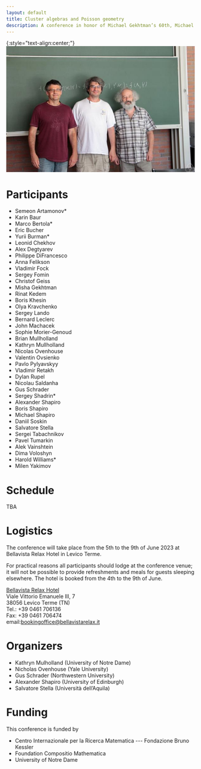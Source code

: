 ```yaml
---
layout: default
title: Cluster algebras and Poisson geometry
description: A conference in honor of Michael Gekhtman’s 60th, Michael Shapiro’s 60th and Alek Vainshtein’s 65th birthdays
---
```


{:style="text-align:center;"}
![Birthdayboys](./photo.jpg)

# Participants

- Semeon Artamonov*
- Karin Baur
- Marco Bertola*
- Eric Bucher
- Yurii Burman*
- Leonid Chekhov
- Alex Degtyarev
- Philippe DiFrancesco
- Anna Felikson
- Vladimir Fock
- Sergey Fomin
- Christof Geiss
- Misha Gekhtman
- Rinat Kedem
- Boris Khesin
- Olya Kravchenko
- Sergey Lando
- Bernard Leclerc
- John Machacek
- Sophie Morier-Genoud
- Brian Mullholland
- Kathryn Mullholland
- Nicolas Ovenhouse
- Valentin Ovsienko
- Pavlo Pylyavskyy
- Vladimir Retakh
- Dylan Rupel
- Nicolau Saldanha
- Gus Schrader
- Sergey Shadrin*
- Alexander Shapiro
- Boris Shapiro
- Michael Shapiro
- Daniil Soskin
- Salvatore Stella
- Sergei Tabachnikov
- Pavel Tumarkin
- Alek Vainshtein
- Dima Voloshyn
- Harold Williams*
- Milen Yakimov

# Schedule
TBA

# Logistics

The conference will take place from the 5th to the 9th of June 2023 at Bellavista
Relax Hotel in Levico Terme. 

For practical reasons all participants should lodge at the conference venue; it
will not be possible to provide refreshments and meals for guests sleeping
elsewhere. The hotel is booked from the 4th to the 9th of June.

[Bellavista Relax Hotel](https://www.bellavistarelax.it/)  
Viale Vittorio Emanuele III, 7  
38056 Levico Terme (TN)  
Tel.:  +39 0461 706136  
Fax:  +39 0461 706474  
email:[bookingoffice@bellavistarelax.it](mailto:bookingoffice@bellavistarelax.it)


# Organizers

- Kathryn Mulholland (University of Notre Dame)
- Nicholas Ovenhouse (Yale University)
- Gus Schrader (Northwestern University)
- Alexander Shapiro (University of Edinburgh)
- Salvatore Stella (Università dell’Aquila)

# Funding

This conference is funded by

- Centro Internazionale per la Ricerca Matematica --- Fondazione Bruno Kessler
- Foundation Compositio Mathematica
- University of Notre Dame

